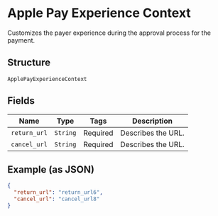 
# Apple Pay Experience Context

Customizes the payer experience during the approval process for the payment.

## Structure

`ApplePayExperienceContext`

## Fields

| Name | Type | Tags | Description |
|  --- | --- | --- | --- |
| `return_url` | `String` | Required | Describes the URL. |
| `cancel_url` | `String` | Required | Describes the URL. |

## Example (as JSON)

```json
{
  "return_url": "return_url6",
  "cancel_url": "cancel_url8"
}
```

